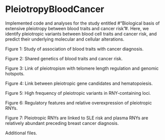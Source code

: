 # PleiotropyBloodCancer

Implemented code and analyses for the study entitled #“Biological basis of extensive pleiotropy between blood traits and cancer risk”#. Here, we identify pleiotropic variants between blood cell traits and cancer risk, and predict their underlying molecular and cellular alterations.

 

Figure 1: Study of association of blood traits with cancer diagnosis.

Figure 2: Shared genetics of blood traits and cancer risk.

Figure 3: Link of pleiotropism with telomere length regulation and genomic hotspots.

Figure 4: Link between pleiotropic gene candidates and hematopoiesis.

Figure 5: High frequency of pleiotropic variants in RNY-containing loci.

Figure 6: Regulatory features and relative overexpression of pleiotropic RNYs.

Figure 7: Pleiotropic RNYs are linked to SLE risk and plasma RNYs are relatively abundant preceding breast cancer diagnosis.

Additional files. 
